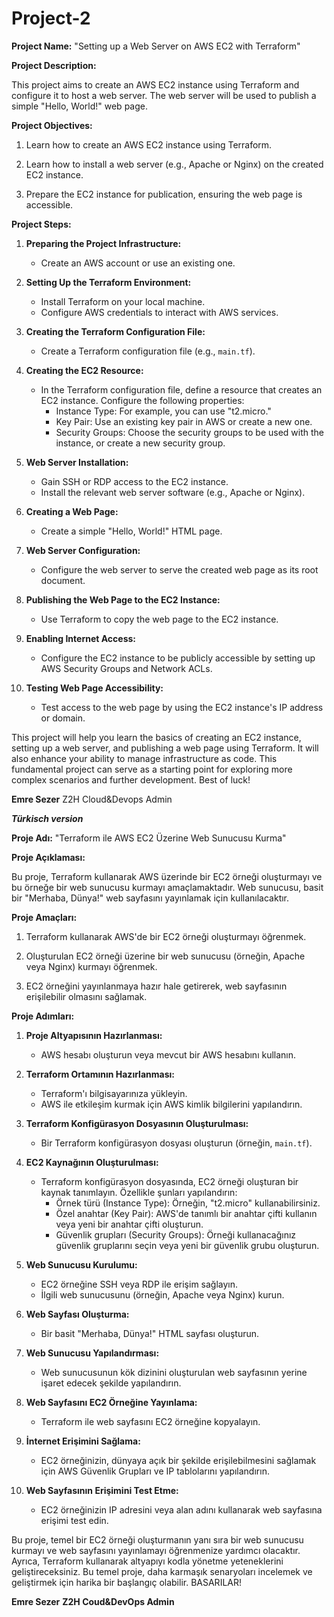 # Project-2

**Project Name:** "Setting up a Web Server on AWS EC2 with Terraform"

**Project Description:**

This project aims to create an AWS EC2 instance using Terraform and configure it to host a web server. The web server will be used to publish a simple "Hello, World!" web page.

**Project Objectives:**

1. Learn how to create an AWS EC2 instance using Terraform.

2. Learn how to install a web server (e.g., Apache or Nginx) on the created EC2 instance.

3. Prepare the EC2 instance for publication, ensuring the web page is accessible.

**Project Steps:**

1. **Preparing the Project Infrastructure:**

   - Create an AWS account or use an existing one.

2. **Setting Up the Terraform Environment:**

   - Install Terraform on your local machine.
   - Configure AWS credentials to interact with AWS services.

3. **Creating the Terraform Configuration File:**

   - Create a Terraform configuration file (e.g., `main.tf`).

4. **Creating the EC2 Resource:**

   - In the Terraform configuration file, define a resource that creates an EC2 instance. Configure the following properties:
     - Instance Type: For example, you can use "t2.micro."
     - Key Pair: Use an existing key pair in AWS or create a new one.
     - Security Groups: Choose the security groups to be used with the instance, or create a new security group.

5. **Web Server Installation:**

   - Gain SSH or RDP access to the EC2 instance.
   - Install the relevant web server software (e.g., Apache or Nginx).

6. **Creating a Web Page:**

   - Create a simple "Hello, World!" HTML page.

7. **Web Server Configuration:**

   - Configure the web server to serve the created web page as its root document.

8. **Publishing the Web Page to the EC2 Instance:**

   - Use Terraform to copy the web page to the EC2 instance.

9. **Enabling Internet Access:**

   - Configure the EC2 instance to be publicly accessible by setting up AWS Security Groups and Network ACLs.

10. **Testing Web Page Accessibility:**

    - Test access to the web page by using the EC2 instance's IP address or domain.

This project will help you learn the basics of creating an EC2 instance, setting up a web server, and publishing a web page using Terraform. It will also enhance your ability to manage infrastructure as code. This fundamental project can serve as a starting point for exploring more complex scenarios and further development.
Best of luck!

**Emre Sezer**
Z2H Cloud&Devops Admin


*****Türkisch version*****

**Proje Adı:** "Terraform ile AWS EC2 Üzerine Web Sunucusu Kurma"

**Proje Açıklaması:**

Bu proje, Terraform kullanarak AWS üzerinde bir EC2 örneği oluşturmayı ve bu örneğe bir web sunucusu kurmayı amaçlamaktadır. Web sunucusu, basit bir "Merhaba, Dünya!" web sayfasını yayınlamak için kullanılacaktır.

**Proje Amaçları:**

1. Terraform kullanarak AWS'de bir EC2 örneği oluşturmayı öğrenmek.

2. Oluşturulan EC2 örneği üzerine bir web sunucusu (örneğin, Apache veya Nginx) kurmayı öğrenmek.

3. EC2 örneğini yayınlanmaya hazır hale getirerek, web sayfasının erişilebilir olmasını sağlamak.

**Proje Adımları:**

1. **Proje Altyapısının Hazırlanması:**

   - AWS hesabı oluşturun veya mevcut bir AWS hesabını kullanın.

2. **Terraform Ortamının Hazırlanması:**

   - Terraform'ı bilgisayarınıza yükleyin.
   - AWS ile etkileşim kurmak için AWS kimlik bilgilerini yapılandırın.

3. **Terraform Konfigürasyon Dosyasının Oluşturulması:**

   - Bir Terraform konfigürasyon dosyası oluşturun (örneğin, `main.tf`).

4. **EC2 Kaynağının Oluşturulması:**

   - Terraform konfigürasyon dosyasında, EC2 örneği oluşturan bir kaynak tanımlayın. Özellikle şunları yapılandırın:
     - Örnek türü (Instance Type): Örneğin, "t2.micro" kullanabilirsiniz.
     - Özel anahtar (Key Pair): AWS'de tanımlı bir anahtar çifti kullanın veya yeni bir anahtar çifti oluşturun.
     - Güvenlik grupları (Security Groups): Örneği kullanacağınız güvenlik gruplarını seçin veya yeni bir güvenlik grubu oluşturun.

5. **Web Sunucusu Kurulumu:**

   - EC2 örneğine SSH veya RDP ile erişim sağlayın.
   - İlgili web sunucusunu (örneğin, Apache veya Nginx) kurun.

6. **Web Sayfası Oluşturma:**

   - Bir basit "Merhaba, Dünya!" HTML sayfası oluşturun.

7. **Web Sunucusu Yapılandırması:**

   - Web sunucusunun kök dizinini oluşturulan web sayfasının yerine işaret edecek şekilde yapılandırın.

8. **Web Sayfasını EC2 Örneğine Yayınlama:**

   - Terraform ile web sayfasını EC2 örneğine kopyalayın.

9. **İnternet Erişimini Sağlama:**

   - EC2 örneğinizin, dünyaya açık bir şekilde erişilebilmesini sağlamak için AWS Güvenlik Grupları ve IP tablolarını yapılandırın.

10. **Web Sayfasının Erişimini Test Etme:**

    - EC2 örneğinizin IP adresini veya alan adını kullanarak web sayfasına erişimi test edin.

Bu proje, temel bir EC2 örneği oluşturmanın yanı sıra bir web sunucusu kurmayı ve web sayfasını yayınlamayı öğrenmenize yardımcı olacaktır. Ayrıca, Terraform kullanarak altyapıyı kodla yönetme yeteneklerini geliştireceksiniz. Bu temel proje, daha karmaşık senaryoları incelemek ve geliştirmek için harika bir başlangıç olabilir.
BASARILAR!

**Emre Sezer**
**Z2H Coud&DevOps Admin**
